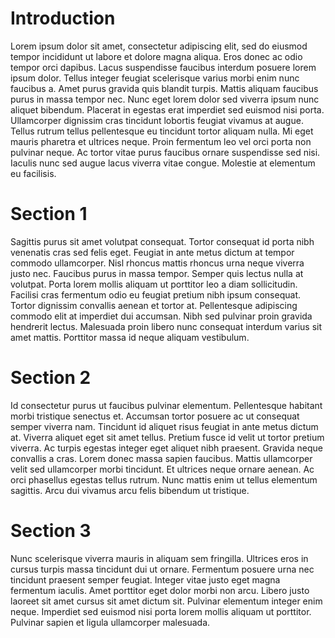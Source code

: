 # Introduction 

Lorem ipsum dolor sit amet, consectetur adipiscing elit, sed do eiusmod tempor incididunt ut labore et dolore magna aliqua. Eros donec ac odio tempor orci dapibus. Lacus suspendisse faucibus interdum posuere lorem ipsum dolor. Tellus integer feugiat scelerisque varius morbi enim nunc faucibus a. Amet purus gravida quis blandit turpis. Mattis aliquam faucibus purus in massa tempor nec. Nunc eget lorem dolor sed viverra ipsum nunc aliquet bibendum. Placerat in egestas erat imperdiet sed euismod nisi porta. Ullamcorper dignissim cras tincidunt lobortis feugiat vivamus at augue. Tellus rutrum tellus pellentesque eu tincidunt tortor aliquam nulla. Mi eget mauris pharetra et ultrices neque. Proin fermentum leo vel orci porta non pulvinar neque. Ac tortor vitae purus faucibus ornare suspendisse sed nisi. Iaculis nunc sed augue lacus viverra vitae congue. Molestie at elementum eu facilisis.

# Section 1

Sagittis purus sit amet volutpat consequat. Tortor consequat id porta nibh venenatis cras sed felis eget. Feugiat in ante metus dictum at tempor commodo ullamcorper. Nisl rhoncus mattis rhoncus urna neque viverra justo nec. Faucibus purus in massa tempor. Semper quis lectus nulla at volutpat. Porta lorem mollis aliquam ut porttitor leo a diam sollicitudin. Facilisi cras fermentum odio eu feugiat pretium nibh ipsum consequat. Tortor dignissim convallis aenean et tortor at. Pellentesque adipiscing commodo elit at imperdiet dui accumsan. Nibh sed pulvinar proin gravida hendrerit lectus. Malesuada proin libero nunc consequat interdum varius sit amet mattis. Porttitor massa id neque aliquam vestibulum.

# Section 2

Id consectetur purus ut faucibus pulvinar elementum. Pellentesque habitant morbi tristique senectus et. Accumsan tortor posuere ac ut consequat semper viverra nam. Tincidunt id aliquet risus feugiat in ante metus dictum at. Viverra aliquet eget sit amet tellus. Pretium fusce id velit ut tortor pretium viverra. Ac turpis egestas integer eget aliquet nibh praesent. Gravida neque convallis a cras. Lorem donec massa sapien faucibus. Mattis ullamcorper velit sed ullamcorper morbi tincidunt. Et ultrices neque ornare aenean. Ac orci phasellus egestas tellus rutrum. Nunc mattis enim ut tellus elementum sagittis. Arcu dui vivamus arcu felis bibendum ut tristique.

# Section 3

Nunc scelerisque viverra mauris in aliquam sem fringilla. Ultrices eros in cursus turpis massa tincidunt dui ut ornare. Fermentum posuere urna nec tincidunt praesent semper feugiat. Integer vitae justo eget magna fermentum iaculis. Amet porttitor eget dolor morbi non arcu. Libero justo laoreet sit amet cursus sit amet dictum sit. Pulvinar elementum integer enim neque. Imperdiet sed euismod nisi porta lorem mollis aliquam ut porttitor. Pulvinar sapien et ligula ullamcorper malesuada. 
